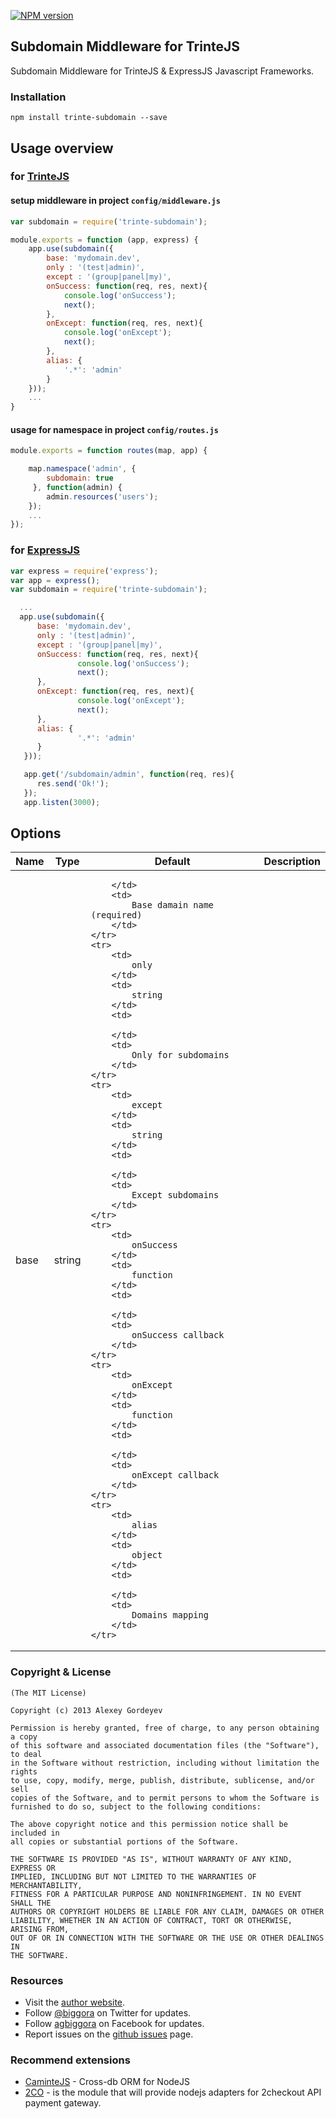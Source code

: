 [![NPM version](https://badge.fury.io/js/trinte-subdomain.png)](http://badge.fury.io/js/trinte-subdomain)
## Subdomain Middleware for TrinteJS

Subdomain Middleware for TrinteJS &amp; ExpressJS Javascript Frameworks.

### Installation

    npm install trinte-subdomain --save
    
## Usage overview

### for [TrinteJS](http://www.trintejs.com/)

#### setup middleware in project `config/middleware.js`

```js
var subdomain = require('trinte-subdomain');

module.exports = function (app, express) {
    app.use(subdomain({
        base: 'mydomain.dev',
        only : '(test|admin)',
        except : '(group|panel|my)',
        onSuccess: function(req, res, next){
            console.log('onSuccess');
            next();
        },
        onExcept: function(req, res, next){
            console.log('onExcept');
            next();
        },
        alias: {
            '.*': 'admin'
        }
    }));
    ...
}
```

#### usage for namespace in project `config/routes.js`

```js
module.exports = function routes(map, app) { 

    map.namespace('admin', {
        subdomain: true
     }, function(admin) {
        admin.resources('users');
    });
    ...
});
```

### for [ExpressJS](http://expressjs.com/)

```js
var express = require('express');
var app = express();
var subdomain = require('trinte-subdomain');

  ...
  app.use(subdomain({
      base: 'mydomain.dev',
      only : '(test|admin)',
      except : '(group|panel|my)',
      onSuccess: function(req, res, next){
               console.log('onSuccess');
               next();
      },
      onExcept: function(req, res, next){
               console.log('onExcept');
               next();
      },
      alias: {
               '.*': 'admin'
      }
   }));

   app.get('/subdomain/admin', function(req, res){
      res.send('Ok!');
   });
   app.listen(3000);
```

Options
-----------------

<table style="width:100%">
    <thead>
        <tr>
            <th>
                Name
            </th>
            <th>
                Type
            </th>
            <th>
                Default
            </th>
            <th>
                Description
            </th>
        </tr>
    </thead>
    <tr>
        <td>
            base
        </td>
        <td>
            string
        </td>
        <td>
            
        </td>
        <td>
            Base damain name (required)
        </td>
    </tr>
    <tr>
        <td>
            only
        </td>
        <td>
            string
        </td>
        <td>
            
        </td>
        <td>
            Only for subdomains
        </td>
    </tr>
    <tr>
        <td>
            except
        </td>
        <td>
            string
        </td>
        <td>
            
        </td>
        <td>
            Except subdomains
        </td>
    </tr>
    <tr>
        <td>
            onSuccess
        </td>
        <td>
            function
        </td>
        <td>
            
        </td>
        <td>
            onSuccess callback
        </td>
    </tr>
    <tr>
        <td>
            onExcept
        </td>
        <td>
            function
        </td>
        <td>
           
        </td>
        <td>
            onExcept callback
        </td>
    </tr>    
    <tr>
        <td>
            alias
        </td>
        <td>
            object
        </td>
        <td>
           
        </td>
        <td>
            Domains mapping
        </td>
    </tr>     
</table>

### Copyright & License

    (The MIT License)

    Copyright (c) 2013 Alexey Gordeyev

    Permission is hereby granted, free of charge, to any person obtaining a copy
    of this software and associated documentation files (the "Software"), to deal
    in the Software without restriction, including without limitation the rights
    to use, copy, modify, merge, publish, distribute, sublicense, and/or sell
    copies of the Software, and to permit persons to whom the Software is
    furnished to do so, subject to the following conditions:

    The above copyright notice and this permission notice shall be included in
    all copies or substantial portions of the Software.

    THE SOFTWARE IS PROVIDED "AS IS", WITHOUT WARRANTY OF ANY KIND, EXPRESS OR
    IMPLIED, INCLUDING BUT NOT LIMITED TO THE WARRANTIES OF MERCHANTABILITY,
    FITNESS FOR A PARTICULAR PURPOSE AND NONINFRINGEMENT. IN NO EVENT SHALL THE
    AUTHORS OR COPYRIGHT HOLDERS BE LIABLE FOR ANY CLAIM, DAMAGES OR OTHER
    LIABILITY, WHETHER IN AN ACTION OF CONTRACT, TORT OR OTHERWISE, ARISING FROM,
    OUT OF OR IN CONNECTION WITH THE SOFTWARE OR THE USE OR OTHER DEALINGS IN
    THE SOFTWARE.

### Resources

- Visit the [author website](http://www.gordejev.lv).
- Follow [@biggora](https://twitter.com/#!/biggora) on Twitter for updates.
- Follow [agbiggora](https://www.facebook.com/agbiggora) on Facebook for updates.
- Report issues on the [github issues](https://github.com/biggora/trinte-subdomain/issues) page.

### Recommend extensions

- [CaminteJS](http://www.camintejs.com/) - Cross-db ORM for NodeJS
- [2CO](https://github.com/biggora/2co) - is the module that will provide nodejs adapters for 2checkout API payment gateway.
